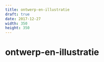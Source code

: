 ```yaml
---
title: ontwerp-en-illustratie
draft: true
date: 2017-12-27
width: 350
height: 350
---
```

# ontwerp-en-illustratie
